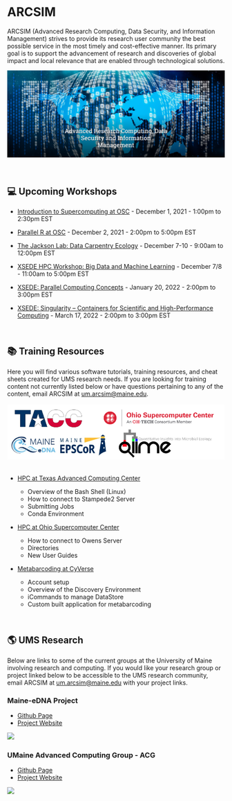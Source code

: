 # ARCSIM


ARCSIM (Advanced Research Computing, Data Security, and Information Management) strives to provide its research user community the best possible service in the most timely and cost-effective manner. Its primary goal is to support the advancement of research and discoveries of global impact and local relevance that are enabled through technological solutions.


![arcsim](https://github.com/umaine-research/.github/blob/main/arcsim.png)

<br />


## 💻  Upcoming Workshops

- [Introduction to Supercomputing at OSC](https://www.osc.edu/calendar/events/2021_12_01-webinar_introduction_to_supercomputing_at_osc) - December 1, 2021 - 1:00pm to 2:30pm EST

- [Parallel R at OSC](https://www.osc.edu/calendar/events/2021_12_02-parallel_r_at_osc) - December 2, 2021 - 2:00pm to 5:00pm EST

- [The Jackson Lab: Data Carpentry Ecology](https://smcclatchy.github.io/2021-12-07-jackson/) - December 7-10 - 9:00am to 12:00pm EST

- [XSEDE HPC Workshop: Big Data and Machine Learning](https://portal.xsede.org/course-calendar/-/training-user/class/2600/session/4293) - December 7/8 - 11:00am to 5:00pm EST

- [XSEDE: Parallel Computing Concepts](https://portal.xsede.org/course-calendar/-/training-user/class/2598/session/4291) - January 20, 2022 - 2:00pm to 3:00pm EST

- [XSEDE: Singularity – Containers for Scientific and High-Performance Computing](https://portal.xsede.org/course-calendar/-/training-user/class/2599/session/4292) - March 17, 2022 - 2:00pm to 3:00pm EST

<br>

## 📚 Training Resources

Here you will find various software tutorials, training resources, and cheat sheets created for UMS research needs. If you are looking for training content not currently listed below or have questions pertaining to any of the content, email ARCSIM at <um.arcsim@maine.edu>.
<br>
<br>
<img src="https://github.com/umaine-research/TACC_Training/blob/main/logos.png" width="550">
<br>
<br>

- [HPC at Texas Advanced Computing Center](https://github.com/umaine-research/TACC_Training/wiki)

  - Overview of the Bash Shell (Linux)
  - How to connect to Stampede2 Server
  - Submitting Jobs
  - Conda Environment

- [HPC at Ohio Supercomputer Center](https://github.com/umaine-research/OSC_Training/wiki)

  - How to connect to Owens Server
  - Directories
  - New User Guides

- [Metabarcoding at CyVerse](https://github.com/umaine-research/metebarcoding-docker/wiki)

  - Account setup
  - Overview of the Discovery Environment
  - iCommands to manage DataStore
  - Custom built application for metabarcoding

<br>

## 🌎  UMS Research

Below are links to some of the current groups at the University of Maine involving research and computing. If you would like your research group or project linked below to be accessible to the UMS research community, email ARCSIM at <um.arcsim@maine.edu> with your project links. 


 ### Maine-eDNA Project

   - [Github Page](https://github.com/Maine-eDNA)
   - [Project Website](https://umaine.edu/edna/)
  <img src="https://umaine.edu/epscor/wp-content/uploads/sites/25/2020/03/MSWC-Large-e1626257540779.png" width="100">
   
 ### UMaine Advanced Computing Group - ACG
  
   - [Github Page](https://github.com/UMaineACG)
   - [Project Website](https://acg.maine.edu/)
  <img src="https://acg.maine.edu/wp-content/uploads/2017/06/cropped-ACG-logo.png" width="100">











